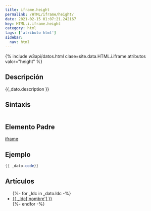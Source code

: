 ```yaml
---
title: iframe.height
permalink: /HTML/iframe/height/
date: 2021-02-15 01:07:21.242167
key: HTML.i.iframe.height
category: html
tags: ['atributo html']
sidebar: 
  nav: html
---
```


{% include w3api/datos.html clase=site.data.HTML.i.iframe.atributos valor="height" %}

## Descripción
{{_dato.description }}

## Sintaxis
~~~html
~~~

## Elemento Padre
[iframe](/HTML/iframe/)

## Ejemplo
~~~java
{{ _dato.code}}
~~~

## Artículos
<ul>
{%- for _ldc in _dato.ldc -%}
   <li>
       <a href="{{_ldc['url'] }}">{{ _ldc['nombre'] }}</a>
   </li>
{%- endfor -%}
</ul>
